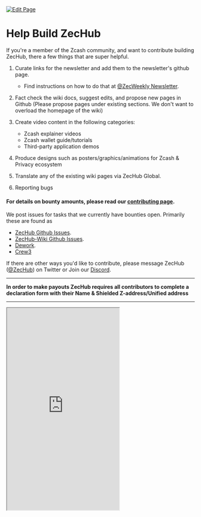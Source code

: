 <a href="https://github.com/zechub/zechub/edit/main/site/contribute/Help_build_ZecHub.md" target="_blank">
  <img src="https://img.shields.io/badge/Edit-blue" alt="Edit Page"/>
</a>

# Help Build ZecHub 

If you're a member of the Zcash community, and want to contribute building ZecHub, there a few things that are super helpful.

1. Curate links for the newsletter and add them to the newsletter's github page.
     * Find instructions on how to do that at [@ZecWeekly Newsletter](https://github.com/ZecHub/zechub/blob/main/newsletter/newslettertemplate.md).

3. Fact check the wiki docs, suggest edits, and propose new pages in Github (Please propose pages under existing sections. We don't want to overload the homepage of the wiki)

4. Create video content in the following categories:

    * Zcash explainer videos
    * Zcash wallet guide/tutorials
    * Third-party application demos


5. Produce designs such as posters/graphics/animations for Zcash & Privacy ecosystem 

6. Translate any of the existing wiki pages via ZecHub Global.

7. Reporting bugs

#### For details on bounty amounts, please read our [contributing page](https://github.com/ZecHub/zechub/blob/main/CONTRIBUTING.md).

We post issues for tasks that we currently have bounties open. Primarily these are found as

* [ZecHub Github Issues](https://github.com/ZecHub/zechub/issues).
* [ZecHub-Wiki Github Issues](https://github.com/ZecHub/zechub-wiki/issues).
* [Dework](https://app.dework.xyz/zechub-2424).
* [Crew3](https://crew3.xyz/c/zechub/)


If there are other ways you'd like to contribute, please message ZecHub ([@ZecHub](https://twitter.com/zechub)) on Twitter or Join our [Discord](https://discord.gg/zcash).

____

**In order to make payouts ZecHub requires all contributors to complete a declaration form with their Name & Shielded Z-address/Unified address**

____

<div>
    <iframe
      style={{ border: 'none', width: '100%' }}
      height="540px"
      src="https://noteforms.com/forms/zechub-contributor-form-yomcwt"
    />
  </div>
